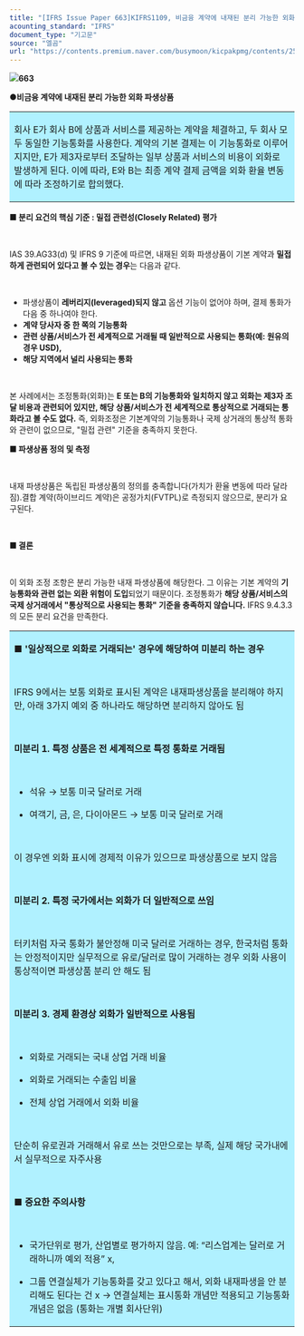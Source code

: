 ```yaml
---
title: "[IFRS Issue Paper 663]KIFRS1109, 비금융 계약에 내재된 분리 가능한 외화 파생상품 ①"
acounting_standard: "IFRS"
document_type: "기고문"
source: "엘곰"
url: "https://contents.premium.naver.com/busymoon/kicpakpmg/contents/250510184526226pb"
---
```

![](https://n2.news.naver.com/l.gif?type=content)**663**

**●비금융 계약에 내재된 분리 가능한 외화 파생상품**

<table style=""><tbody><tr><td colspan="3" rowspan="1" style="width: 100.0%; height: 129.0px;  background-color: #b0f1ff;"><div><p style=""><span style="">회사 E가 회사 B에 상품과 서비스를 제공하는 계약을 체결하고, 두 회사 모두 동일한 기능통화를 사용한다. 계약의 기본 결제는 이 기능통화로 이루어지지만, E가 제3자로부터 조달하는 일부 상품과 서비스의 비용이 외화로 발생하게 된다. 이에 따라, E와 B는 최종 계약 결제 금액을 외화 환율 변동에 따라 조정하기로 합의했다.</span></p></div></td></tr></tbody></table>

**■ 분리 요건의 핵심 기준 : 밀접 관련성(Closely Related) 평가**

​

IAS 39.AG33(d) 및 IFRS 9 기준에 따르면, 내재된 외화 파생상품이 기본 계약과 **밀접하게 관련되어 있다고 볼 수 있는 경우**는 다음과 같다.

​

- 파생상품이 **레버리지(leveraged)되지 않고** 옵션 기능이 없어야 하며, 결제 통화가 다음 중 하나여야 한다.
- **계약 당사자 중 한 쪽의 기능통화**
- **관련 상품/서비스가 전 세계적으로 거래될 때 일반적으로 사용되는 통화(예: 원유의 경우 USD),**
- **해당 지역에서 널리 사용되는 통화**

**​**

본 사례에서는 조정통화(외화)는 **E 또는 B의 기능통화와 일치하지 않고 외화는 제3자 조달 비용과 관련되어 있지만, 해당 상품/서비스가 전 세계적으로 통상적으로 거래되는 통화라고 볼 수도 없다.** 즉, 외화조정은 기본계약의 기능통화나 국제 상거래의 통상적 통화와 관련이 없으므로, "밀접 관련" 기준을 충족하지 못한다.

**■ 파생상품 정의 및 측정**

​

내재 파생상품은 독립된 파생상품의 정의를 충족합니다(가치가 환율 변동에 따라 달라짐).결합 계약(하이브리드 계약)은 공정가치(FVTPL)로 측정되지 않으므로, 분리가 요구된다.

​

**■ 결론**

​

이 외화 조정 조항은 분리 가능한 내재 파생상품에 해당한다. 그 이유는 기본 계약의 **기능통화와 관련 없는 외환 위험이 도입**되었기 때문이다. 조정통화가 **해당 상품/서비스의 국제 상거래에서 "통상적으로 사용되는 통화" 기준을 충족하지 않습니다.** IFRS 9.4.3.3의 모든 분리 요건을 만족한다.

<table style=""><tbody><tr><td colspan="3" rowspan="1" style="width: 100.0%; height: 129.0px;  background-color: #b0f1ff;"><div><p style=""><span style=""><b>■ '일상적으로 외화로 거래되는' 경우에 해당하여 미분리 하는 경우</b></span><span style=""></span></p><p style=""><span style="">​</span></p><p style=""><span style="">IFRS 9에서는 보통 외화로 표시된 계약은 내재파생상품을 분리해야 하지만, 아래 3가지 예외 중 하나라도 해당하면 분리하지 않아도 됨</span></p><p style=""><span style="">​</span></p><p style=""><span style=""><b>미분리 1. 특정 상품은 전 세계적으로 특정 통화로 거래됨</b></span></p><p style=""><span style="">​</span></p><ul><li><p style=""><span style="">석유 → 보통 미국 달러로 거래</span></p></li><li><p style=""><span style="">여객기, 금, 은, 다이아몬드 → 보통 미국 달러로 거래</span></p></li></ul><p style=""><span style="">​</span></p><p style=""><span style="">이 경우엔 외화 표시에 경제적 이유가 있으므로 파생상품으로 보지 않음</span></p><p style=""><span style="">​</span></p><p style=""><span style=""><b>미분리 2. 특정 국가에서는 외화가 더 일반적으로 쓰임</b></span></p><p style=""><span style="">​</span></p><p style=""><span style="">터키처럼 자국 통화가 불안정해 미국 달러로 거래하는 경우, 한국처럼 통화는 안정적이지만 실무적으로 유로/달러로 많이 거래하는 경우 외화 사용이 통상적이면 파생상품 분리 안 해도 됨</span></p><p style=""><span style="">​</span></p><p style=""><span style=""><b>미분리 3. 경제 환경상 외화가 일반적으로 사용됨</b></span></p><p style=""><span style="">​</span></p><ul><li><p style=""><span style="">외화로 거래되는 국내 상업 거래 비율</span></p></li><li><p style=""><span style="">외화로 거래되는 수출입 비율</span></p></li><li><p style=""><span style="">전체 상업 거래에서 외화 비율</span></p></li></ul><p style=""><span style="">​</span></p><p style=""><span style="">단순히 유로권과 거래해서 유로 쓰는 것만으로는 부족, 실제 해당 국가내에서 실무적으로 자주사용</span></p><p style=""><span style="">​</span></p><p style=""><span style=""><b>■ 중요한 주의사항</b></span></p><p style=""><span style=""><b>​</b></span></p><ul><li><p style=""><span style="">국가단위로 평가, 산업별로 평가하지 않음. 예: “리스업계는 달러로 거래하니까 예외 적용” x,</span></p></li><li><p style=""><span style="">그룹 연결실체가 기능통화를 갖고 있다고 해서, 외화 내재파생을 안 분리해도 된다는 건 x → 연결실체는 표시통화 개념만 적용되고 기능통화 개념은 없음 (통화는 개별 회사단위)</span></p></li></ul></div></td></tr></tbody></table>

​